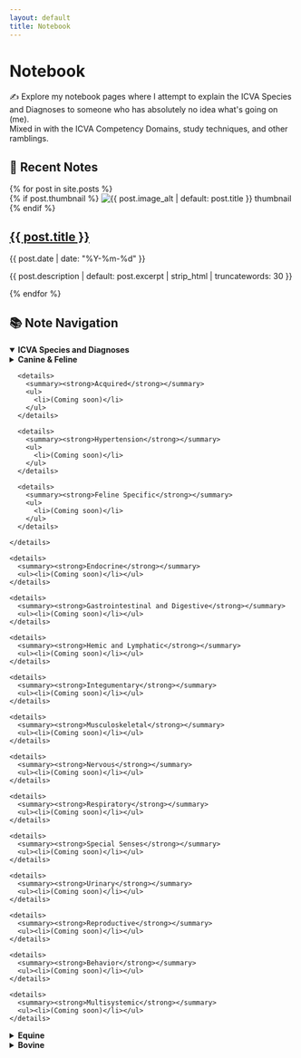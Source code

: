 ```yaml
---
layout: default
title: Notebook
---
```


<h1>Notebook</h1>
<p>✍️ Explore my notebook pages where I attempt to explain the ICVA Species and Diagnoses to someone who has absolutely no idea what's going on (me).<br>Mixed in with the ICVA Competency Domains, study techniques, and other ramblings.</p>

<div class="notebook-container">
  <div class="notebook-left">
    <h2>📓 Recent Notes</h2>
    <div class="post-card-list">
      {% for post in site.posts %}
        <div class="post-card">
          <div class="thumb">
            {% if post.thumbnail %}
              <img src="{{ post.thumbnail | relative_url }}" alt="{{ post.image_alt | default: post.title }} thumbnail">
            {% endif %}
          </div>
          <h2><a href="{{ post.url | relative_url }}">{{ post.title }}</a></h2>
          <p class="post-meta">{{ post.date | date: "%Y-%m-%d" }}</p>
          <p>{{ post.description | default: post.excerpt | strip_html | truncatewords: 30 }}</p>
        </div>
      {% endfor %}
    </div>
  </div>
  <div class="notebook-right nav-tree">
    <h2>📚 Note Navigation</h2>

<details open>
  <summary><strong>ICVA Species and Diagnoses</strong></summary>

  <details>
    <summary><strong>Canine &amp; Feline</strong></summary>

    <details>
      <summary><strong>Cardiovascular</strong></summary>

      <details>
        <summary><strong>Arrhythmias</strong></summary>
        <ul>
          <li>(Coming soon)</li>
        </ul>
      </details>

      <details>
        <summary><strong>Congenital</strong></summary>
        <ul>
          {% assign pda = site.posts | where: "title", "Patent Ductus Arteriosus (PDA)" | first %}
{% if pda %}
  <li><a href="{{ pda.url | relative_url }}">Patent Ductus Arteriosus</a></li>
{% else %}
  <li>Patent Ductus Arteriosus (link coming soon)</li>
{% endif %}
        </ul>
      </details>

      <details>
        <summary><strong>Acquired</strong></summary>
        <ul>
          <li>(Coming soon)</li>
        </ul>
      </details>

      <details>
        <summary><strong>Hypertension</strong></summary>
        <ul>
          <li>(Coming soon)</li>
        </ul>
      </details>

      <details>
        <summary><strong>Feline Specific</strong></summary>
        <ul>
          <li>(Coming soon)</li>
        </ul>
      </details>

    </details>

    <details>
      <summary><strong>Endocrine</strong></summary>
      <ul><li>(Coming soon)</li></ul>
    </details>

    <details>
      <summary><strong>Gastrointestinal and Digestive</strong></summary>
      <ul><li>(Coming soon)</li></ul>
    </details>

    <details>
      <summary><strong>Hemic and Lymphatic</strong></summary>
      <ul><li>(Coming soon)</li></ul>
    </details>

    <details>
      <summary><strong>Integumentary</strong></summary>
      <ul><li>(Coming soon)</li></ul>
    </details>

    <details>
      <summary><strong>Musculoskeletal</strong></summary>
      <ul><li>(Coming soon)</li></ul>
    </details>

    <details>
      <summary><strong>Nervous</strong></summary>
      <ul><li>(Coming soon)</li></ul>
    </details>

    <details>
      <summary><strong>Respiratory</strong></summary>
      <ul><li>(Coming soon)</li></ul>
    </details>

    <details>
      <summary><strong>Special Senses</strong></summary>
      <ul><li>(Coming soon)</li></ul>
    </details>

    <details>
      <summary><strong>Urinary</strong></summary>
      <ul><li>(Coming soon)</li></ul>
    </details>

    <details>
      <summary><strong>Reproductive</strong></summary>
      <ul><li>(Coming soon)</li></ul>
    </details>

    <details>
      <summary><strong>Behavior</strong></summary>
      <ul><li>(Coming soon)</li></ul>
    </details>

    <details>
      <summary><strong>Multisystemic</strong></summary>
      <ul><li>(Coming soon)</li></ul>
    </details>

  </details>

  <details>
    <summary><strong>Equine</strong></summary>
    <ul><li>(Coming soon)</li></ul>
  </details>

  <details>
    <summary><strong>Bovine</strong></summary>
    <ul><li>(Coming soon)</li></ul>
  </details>

</details>
